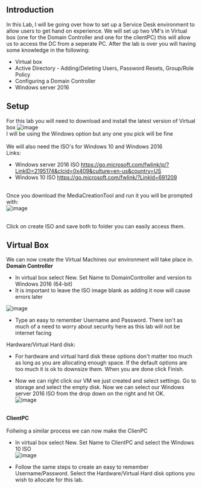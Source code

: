 ## Introduction
In this Lab, I will be going over how to set up a Service Desk environment to allow users to get hand on experience. We will  set up two VM's in Virtual box (one for the Domain Controller and one for the clientPC) this will allow us to access the DC from a seperate PC.
After the lab is over you will having some knowledge in the following:
* Virtual box
* Active Directory - Adding/Deleting Users, Password Resets, Group/Role Policy
* Configuring a Domain Controller
* Windows server 2016

## Setup
For this lab you will need to download and install the latest version of Virtual box
![image](https://github.com/taco2442/ServiceDesk-Lab/assets/58244861/e980f7d0-d4df-489e-a24f-6bbed87f2b89)
<br>I will be using the Windows option but any one you pick will be fine</br>
<br>We will also need the ISO's for Windows 10 and Windows 2016</br>
Links:
- Windows server 2016 ISO https://go.microsoft.com/fwlink/p/?LinkID=2195174&clcid=0x409&culture=en-us&country=US
- Windows 10 ISO https://go.microsoft.com/fwlink/?LinkId=691209

<br>Once you download the MediaCreationTool and run it you will be prompted with: </br>
![image](https://github.com/taco2442/ServiceDesk-Lab/assets/58244861/94c1a4d8-f70b-4465-800f-1a03d63e1e78)

<br>Click on create ISO and save both to folder you can easily access them.</br>

## Virtual Box
We can now create the Virtual Machines our environment will take place in.
<br><b>Domain Controller</b></br>
* In virtual box select New. Set Name to DomainController and version to Windows 2016 (64-bit)
* It is important to leave the ISO image blank as adding it now will cause errors later

![image](https://github.com/taco2442/ServiceDesk-Lab/assets/58244861/fdba54ed-13dd-40ab-a3ca-4f91f1ada4fa)

* Type an easy to remember Username and Password. There isn't as much of a need to worry about security here as this lab will not be internet facing

Hardware/Virtual Hard disk:
* For hardware and virtual hard disk these options don't matter too much as long as you are allocating enough space. If the default options are too much it is ok to downsize them. When you are done click Finish.

* Now we can right click our VM we just created and select settings. Go to storage and select the empty disk. Now we can select our Windows server 2016 ISO from the drop down on the right and hit OK.
<br>![image](https://github.com/taco2442/ServiceDesk-Lab/assets/58244861/b1b3a6bf-3f4b-48f5-8c6f-f7ff44183d83)</br>

<br><b>ClientPC</b></br>
<br>Follwing a similar process we can now make the ClienPC</br>
* In virtual box select New. Set Name to ClientPC and select the Windows 10 ISO
<br>![image](https://github.com/taco2442/ServiceDesk-Lab/assets/58244861/b1e417b8-c82b-4376-bb15-b8ee1b456710)</br>

* Follow the same steps to create an easy to remember Username/Password. Select the Hardware/Virtual Hard disk options you wish to allocate for this lab.
